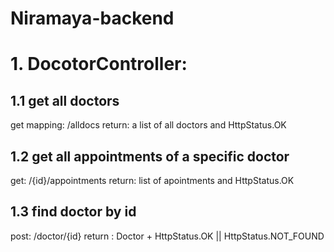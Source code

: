 # Niramaya-backend
 # 1. DocotorController:
## 1.1 get all doctors 
get mapping: /alldocs
return: a list of all doctors and HttpStatus.OK
## 1.2 get all appointments of a specific doctor
get: /{id}/appointments
return: list of apointments and HttpStatus.OK
## 1.3 find doctor by id 
post: /doctor/{id}
return : Doctor + HttpStatus.OK || HttpStatus.NOT_FOUND
